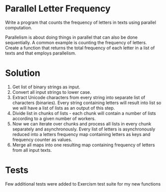 # Parallel Letter Frequency

Write a program that counts the frequency of letters in texts using parallel computation.

Parallelism is about doing things in parallel that can also be done
sequentially. A common example is counting the frequency of letters.
Create a function that returns the total frequency of each letter in a
list of texts and that employs parallelism.

# Solution

1. Get list of binary strings as input.
2. Convert all input strings to lower case.
3. Extract Unicode characters from every string into separate list of characters (binaries). Every string containing letters will result into list so we will have a list of lists as an output of this step.
3. Divide list in chunks of lists - each chunk will contain a number of lists according to a given number of workers.
4. Now we can iterate over chunks and process all lists in every chunk separately and asynchronously. Every list of letters is asynchronously reduced into a letters frequency map containing letters as keys and frequency counter as values.
5. Merge all maps into one resulting map containing frequency of letters from all input texts.

# Tests

Few additional tests were added to Exercism test suite for my new functions
